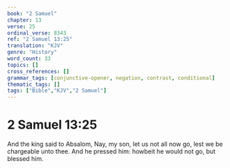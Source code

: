 ```yaml
---
book: "2 Samuel"
chapter: 13
verse: 25
ordinal_verse: 8343
ref: "2 Samuel 13:25"
translation: "KJV"
genre: "History"
word_count: 33
topics: []
cross_references: []
grammar_tags: [conjunctive-opener, negation, contrast, conditional]
thematic_tags: []
tags: ["Bible","KJV","2 Samuel"]
---
```


# 2 Samuel 13:25

And the king said to Absalom, Nay, my son, let us not all now go, lest we be chargeable unto thee. And he pressed him: howbeit he would not go, but blessed him.
